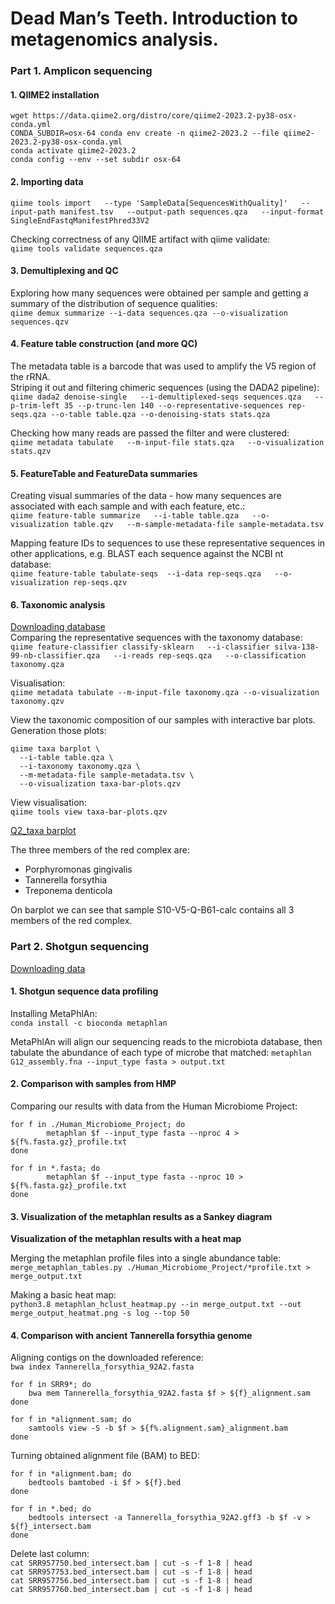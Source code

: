 # Dead Man’s Teeth. Introduction to metagenomics analysis.

### Part 1. Amplicon sequencing

#### 1. QIIME2 installation
```
wget https://data.qiime2.org/distro/core/qiime2-2023.2-py38-osx-conda.yml
CONDA_SUBDIR=osx-64 conda env create -n qiime2-2023.2 --file qiime2-2023.2-py38-osx-conda.yml
conda activate qiime2-2023.2
conda config --env --set subdir osx-64
```

#### 2. Importing data
`qiime tools import   --type 'SampleData[SequencesWithQuality]'   --input-path manifest.tsv   --output-path sequences.qza   --input-format SingleEndFastqManifestPhred33V2`

Checking correctness of any QIIME artifact with qiime validate: \
`qiime tools validate sequences.qza`

#### 3. Demultiplexing and QC
Exploring how many sequences were obtained per sample and getting a summary of the distribution of sequence qualities: \
`qiime demux summarize --i-data sequences.qza --o-visualization sequences.qzv`

#### 4. Feature table construction (and more QC)
The metadata table is a barcode that was used to amplify the V5 region of the rRNA. \
Striping it out and filtering chimeric sequences (using the DADA2 pipeline): \
`qiime dada2 denoise-single   --i-demultiplexed-seqs sequences.qza   --p-trim-left 35 --p-trunc-len 140 --o-representative-sequences rep-seqs.qza --o-table table.qza --o-denoising-stats stats.qza`

Checking how many reads are passed the filter and were clustered: \
`qiime metadata tabulate   --m-input-file stats.qza   --o-visualization stats.qzv`

#### 5. FeatureTable and FeatureData summaries
Creating visual summaries of the data - how many sequences are associated with each sample and with each feature, etc.: \
`qiime feature-table summarize   --i-table table.qza   --o-visualization table.qzv   --m-sample-metadata-file sample-metadata.tsv`

Mapping feature IDs to sequences to use these representative sequences in other applications, e.g. BLAST each sequence against the NCBI nt database: \
`qiime feature-table tabulate-seqs  --i-data rep-seqs.qza   --o-visualization rep-seqs.qzv`

#### 6. Taxonomic analysis

[Downloading database](https://disk.yandex.ru/d/QxQWKV8x5ucxvw) \
Comparing the representative sequences with the taxonomy database: \
`qiime feature-classifier classify-sklearn   --i-classifier silva-138-99-nb-classifier.qza   --i-reads rep-seqs.qza   --o-classification taxonomy.qza`

Visualisation: \
`qiime metadata tabulate --m-input-file taxonomy.qza --o-visualization taxonomy.qzv`

View the taxonomic composition of our samples with interactive bar plots. \
Generation those plots:
```
qiime taxa barplot \
  --i-table table.qza \
  --i-taxonomy taxonomy.qza \
  --m-metadata-file sample-metadata.tsv \
  --o-visualization taxa-bar-plots.qzv
```
View visualisation:\
`qiime tools view taxa-bar-plots.qzv`

[Q2_taxa barplot](https://github.com/lear-711/Bioinformatics_practice/blob/70c77fcb6a5361e8c79eefe4f0866b7cdfe4f7a6/Data_project_7/q2_taxa%20:%20barplot.pdf)

The three members of the red complex are:
* Porphyromonas gingivalis
* Tannerella forsythia
* Treponema denticola

On barplot we can see that sample S10-V5-Q-B61-calc contains all 3 members of the red complex.

### Part 2. Shotgun sequencing

[Downloading data](https://www.dropbox.com/s/f5j52tliumt6etm/G12_assembly.fna.gz?dl=0)

#### 1. Shotgun sequence data profiling

Installing MetaPhlAn: \
`conda install -c bioconda metaphlan`

MetaPhlAn will align our sequencing reads to the microbiota database, then tabulate the abundance of each type of microbe that matched: 
`metaphlan G12_assembly.fna --input_type fasta > output.txt`

#### 2. Comparison with samples from HMP

Comparing our results with data from the Human Microbiome Project:
```
for f in ./Human_Microbiome_Project; do
        metaphlan $f --input_type fasta --nproc 4 > ${f%.fasta.gz}_profile.txt
done
```

```
for f in *.fasta; do
        metaphlan $f --input_type fasta --nproc 10 > ${f%.fasta.gz}_profile.txt
done
```

#### 3. Visualization of the metaphlan results as a Sankey diagram

**Visualization of the metaphlan results with a heat map** 

Merging the metaphlan profile files into a single abundance table: \
`merge_metaphlan_tables.py ./Human_Microbiome_Project/*profile.txt > merge_output.txt`

Making a basic heat map: \
`python3.8 metaphlan_hclust_heatmap.py --in merge_output.txt --out merge_output_heatmat.png -s log --top 50`


#### 4. Comparison with ancient Tannerella forsythia genome

Aligning contigs on the downloaded reference: \
`bwa index Tannerella_forsythia_92A2.fasta`
```
for f in SRR9*; do
    bwa mem Tannerella_forsythia_92A2.fasta $f > ${f}_alignment.sam
done
```
```
for f in *alignment.sam; do
    samtools view -S -b $f > ${f%.alignment.sam}_alignment.bam
done
```
Turning obtained alignment file (BAM) to BED:
```
for f in *alignment.bam; do
    bedtools bamtobed -i $f > ${f}.bed
done
```
```
for f in *.bed; do
    bedtools intersect -a Tannerella_forsythia_92A2.gff3 -b $f -v > ${f}_intersect.bam
done
```
Delete last column: \
`cat SRR957750.bed_intersect.bam | cut -s -f 1-8 | head` \
`cat SRR957753.bed_intersect.bam | cut -s -f 1-8 | head` \
`cat SRR957756.bed_intersect.bam | cut -s -f 1-8 | head` \
`cat SRR957760.bed_intersect.bam | cut -s -f 1-8 | head` 













